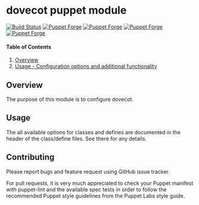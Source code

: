 # dovecot puppet module

[![Build Status](https://travis-ci.org/cirrax/puppet-dovecot.svg?branch=master)](https://travis-ci.org/cirrax/puppet-dovecot)
[![Puppet Forge](https://img.shields.io/puppetforge/v/cirrax/dovecot.svg?style=flat-square)](https://forge.puppetlabs.com/cirrax/dovecot)
[![Puppet Forge](https://img.shields.io/puppetforge/dt/cirrax/dovecot.svg?style=flat-square)](https://forge.puppet.com/cirrax/dovecot)
[![Puppet Forge](https://img.shields.io/puppetforge/e/cirrax/dovecot.svg?style=flat-square)](https://forge.puppet.com/cirrax/dovecot)
[![Puppet Forge](https://img.shields.io/puppetforge/f/cirrax/dovecot.svg?style=flat-square)](https://forge.puppet.com/cirrax/dovecot)

#### Table of Contents

1. [Overview](#overview)
1. [Usage - Configuration options and additional functionality](#usage)


## Overview

The purpose of this module is to configure dovecot.

## Usage

The all available options for classes and defines are documented in the header of the class/define files. See there for any details.

## Contributing

Please report bugs and feature request using GitHub issue tracker.

For pull requests, it is very much appreciated to check your Puppet manifest with puppet-lint
and the available spec tests  in order to follow the recommended Puppet style guidelines
from the Puppet Labs style guide.
